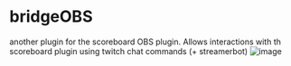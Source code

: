 # bridgeOBS
another plugin for the scoreboard OBS plugin. Allows interactions with th scoreboard plugin using twitch chat commands (+ streamerbot)
![image](https://user-images.githubusercontent.com/124369164/226545745-63960b94-a77d-45ef-bc04-f0500f02727a.png)
